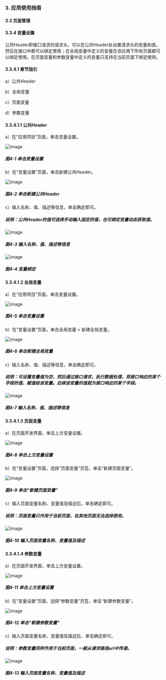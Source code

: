 ### 3. 应用使用指南

#### 3.3 页面管理

#### 3.3.4 变量设置

公共Header即接口请求的请求头，可以在公共Header处设置请求头的变量和值，然后在接口中都可以绑定使用；在全局变量中定义的变量在该应用下所有页面都可以绑定使用。在页面变量和参数变量中定义的变量只支持在当前页面下绑定使用。

#### 3.3.4.1 章节指引

a）公共Header

b）全局变量

c）页面变量

d）参数变量

#### 3.3.4.1.1 公共Header

a）在“应用项目”页面，单击变量设置。

![image](https://user-images.githubusercontent.com/79617492/216560898-dd51d9e8-190f-4fc6-9069-81fea1bf85cd.png)

##### 图4-1 单击变量设置

b）在“变量设置”页面，单击新建公共Header。

![image](https://user-images.githubusercontent.com/79617492/216560922-7fbd1d41-dba3-4171-b842-09a1e5f84590.png)

##### 图4-2 单击新建公共Header

c）输入名称、值、描述等信息，单击确定即可。

##### 说明：公共Header的值可选择手动输入固定的值，也可绑定变量动态获取值。

![image](https://user-images.githubusercontent.com/79617492/216560936-5a434faa-f5fc-4c3e-8bec-514fe7b8670e.png)

##### 图4-3 输入名称、值、描述等信息

![image](https://user-images.githubusercontent.com/79617492/216560957-a489a515-fb74-4c79-94a2-5320bfeae4be.png)

##### 图4-4 变量绑定

#### 3.3.4.1.2 全局变量

a）在“应用项目”页面，单击变量设置。

![image](https://user-images.githubusercontent.com/79617492/216560979-862b05be-c0b9-4700-a9aa-41e1884be2f4.png)

##### 图4-5 单击变量设置

b）在“变量设置”页面，单击全局变量 > 新建全局变量。

![image](https://user-images.githubusercontent.com/79617492/216561003-b7891e81-e77f-431f-8f89-af2c50735f58.png)

##### 图4-6 单击新建全局变量

c）输入名称、值、描述等信息，单击确定即可。

##### 说明：可设置变量值为空，然后通过接口请求，执行数据处理，将接口响应的某个字段的值，赋值给该变量。后续该变量的值就为接口响应的某个字段。

![image](https://user-images.githubusercontent.com/79617492/216562949-edff7ada-8022-4315-a817-2deb44fb5769.png)

##### 图4-7 输入名称、值、描述等信息

#### 3.3.4.1.3 页面变量

a）在页面开发界面，单击上方变量设置。

![image](https://user-images.githubusercontent.com/79617492/216562984-64573582-b016-4f96-b50d-6d012f1cdf34.png)

##### 图4-8 单击上方变量设置

b）在“变量设置”页面，选择“页面变量”页签，单击“新建页面变量”。

![image](https://user-images.githubusercontent.com/79617492/216563012-7d00b9c6-cfe0-453b-8945-b53c900f2194.png)

##### 图4-9 单击“新建页面变量”

c）输入页面变量名称、变量值及描述后，单击确定即可。

##### 说明：页面变量只作用于当前页面，在其他页面无法选择使用。

![image](https://user-images.githubusercontent.com/79617492/216563054-8039ce5b-4b96-4424-9a3c-a3b2fd945b74.png)

##### 图4-10 输入页面变量名称、变量值及描述

#### 3.3.4.1.4 参数变量

a）在页面开发界面，单击上方变量设置。

![image](https://user-images.githubusercontent.com/79617492/216563088-be28be42-35d2-4a5a-bcf8-a8e078c9dcc7.png)

##### 图4-11 单击上方变量设置

b）在“变量设置”页面，选择“参数变量”页签，单击“新建参数变量”。

![image](https://user-images.githubusercontent.com/79617492/216563104-b3c65886-a4d5-46bb-864b-c6c887091e18.png)

##### 图4-12 单击“新建参数变量”

c）输入页面变量名称、变量值及描述后，单击确定即可。

##### 说明：参数变量同样作用于当前页面，一般从请求路径url中传递。

![image](https://user-images.githubusercontent.com/79617492/216563068-f1a25cdf-5ac5-4758-82ca-4e5f6cff35fc.png)

##### 图4-13 输入页面变量名称、变量值及描述
